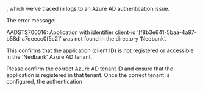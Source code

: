 , which we've traced in logs to an Azure AD authentication issue.

The error message:

AADSTS700016: Application with identifier  client-id ‘[f8b3e641-5baa-4a97-b58d-a7deecc0f5c2]’ was not found in the directory ‘Nedbank’.

This confirms that the application (client ID) is not registered or accessible in the 'Nedbank' Azure AD tenant.

Please confirm the correct Azure AD tenant ID and ensure that the application is registered in that tenant. Once the correct tenant is configured, the authentication 
